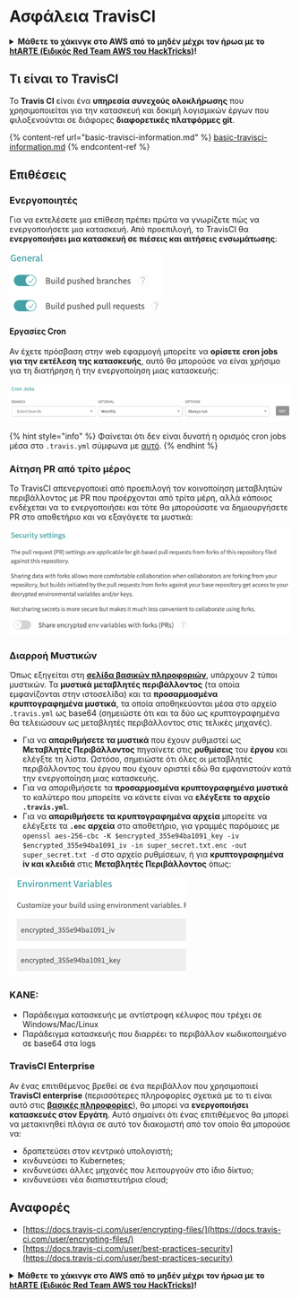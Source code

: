 # Ασφάλεια TravisCI

<details>

<summary><strong>Μάθετε το χάκινγκ στο AWS από το μηδέν μέχρι τον ήρωα με το</strong> <a href="https://training.hacktricks.xyz/courses/arte"><strong>htARTE (Ειδικός Red Team AWS του HackTricks)</strong></a><strong>!</strong></summary>

Άλλοι τρόποι υποστήριξης του HackTricks:

* Αν θέλετε να δείτε τη **εταιρεία σας διαφημισμένη στο HackTricks** ή να **κατεβάσετε το HackTricks σε μορφή PDF** ελέγξτε τα [**ΣΧΕΔΙΑ ΣΥΝΔΡΟΜΗΣ**](https://github.com/sponsors/carlospolop)!
* Αποκτήστε το [**επίσημο PEASS & HackTricks swag**](https://peass.creator-spring.com)
* Ανακαλύψτε [**την Οικογένεια PEASS**](https://opensea.io/collection/the-peass-family), τη συλλογή μας από αποκλειστικά [**NFTs**](https://opensea.io/collection/the-peass-family)
* **Εγγραφείτε** στην 💬 [**ομάδα Discord**](https://discord.gg/hRep4RUj7f) ή στην [**ομάδα telegram**](https://t.me/peass) ή **ακολουθήστε** μας στο **Twitter** 🐦 [**@hacktricks\_live**](https://twitter.com/hacktricks\_live)**.**
* **Μοιραστείτε τα χάκινγκ κόλπα σας υποβάλλοντας PRs** στα αποθετήρια του [**HackTricks**](https://github.com/carlospolop/hacktricks) και του [**HackTricks Cloud**](https://github.com/carlospolop/hacktricks-cloud).

</details>

## Τι είναι το TravisCI

Το **Travis CI** είναι ένα **υπηρεσία συνεχούς ολοκλήρωσης** που χρησιμοποιείται για την κατασκευή και δοκιμή λογισμικών έργων που φιλοξενούνται σε διάφορες **διαφορετικές πλατφόρμες git**.

{% content-ref url="basic-travisci-information.md" %}
[basic-travisci-information.md](basic-travisci-information.md)
{% endcontent-ref %}

## Επιθέσεις

### Ενεργοποιητές

Για να εκτελέσετε μια επίθεση πρέπει πρώτα να γνωρίζετε πώς να ενεργοποιήσετε μια κατασκευή. Από προεπιλογή, το TravisCI θα **ενεργοποιήσει μια κατασκευή σε πιέσεις και αιτήσεις ενσωμάτωσης**:

![](<../../.gitbook/assets/image (19) (1).png>)

#### Εργασίες Cron

Αν έχετε πρόσβαση στην web εφαρμογή μπορείτε να **ορίσετε cron jobs για την εκτέλεση της κατασκευής**, αυτό θα μπορούσε να είναι χρήσιμο για τη διατήρηση ή την ενεργοποίηση μιας κατασκευής:

![](<../../.gitbook/assets/image (42).png>)

{% hint style="info" %}
Φαίνεται ότι δεν είναι δυνατή η ορισμός cron jobs μέσα στο `.travis.yml` σύμφωνα με [αυτό](https://github.com/travis-ci/travis-ci/issues/9162).
{% endhint %}

### Αίτηση PR από τρίτο μέρος

Το TravisCI απενεργοποιεί από προεπιλογή τον κοινοποίηση μεταβλητών περιβάλλοντος με PR που προέρχονται από τρίτα μέρη, αλλά κάποιος ενδέχεται να το ενεργοποιήσει και τότε θα μπορούσατε να δημιουργήσετε PR στο αποθετήριο και να εξαγάγετε τα μυστικά:

![](<../../.gitbook/assets/image (1) (1) (1) (1) (1) (1) (1) (1) (1) (1) (1) (1) (1) (1) (1) (1) (1) (1) (1) (1) (1) (1) (1).png>)

### Διαρροή Μυστικών

Όπως εξηγείται στη [**σελίδα βασικών πληροφοριών**](basic-travisci-information.md), υπάρχουν 2 τύποι μυστικών. Τα **μυστικά μεταβλητές περιβάλλοντος** (τα οποία εμφανίζονται στην ιστοσελίδα) και τα **προσαρμοσμένα κρυπτογραφημένα μυστικά**, τα οποία αποθηκεύονται μέσα στο αρχείο `.travis.yml` ως base64 (σημειώστε ότι και τα δύο ως κρυπτογραφημένα θα τελειώσουν ως μεταβλητές περιβάλλοντος στις τελικές μηχανές).

* Για να **απαριθμήσετε τα μυστικά** που έχουν ρυθμιστεί ως **Μεταβλητές Περιβάλλοντος** πηγαίνετε στις **ρυθμίσεις** του **έργου** και ελέγξτε τη λίστα. Ωστόσο, σημειώστε ότι όλες οι μεταβλητές περιβάλλοντος του έργου που έχουν οριστεί εδώ θα εμφανιστούν κατά την ενεργοποίηση μιας κατασκευής.
* Για να απαριθμήσετε τα **προσαρμοσμένα κρυπτογραφημένα μυστικά** το καλύτερο που μπορείτε να κάνετε είναι να **ελέγξετε το αρχείο `.travis.yml`**.
* Για να **απαριθμήσετε τα κρυπτογραφημένα αρχεία** μπορείτε να ελέγξετε τα **`.enc` αρχεία** στο αποθετήριο, για γραμμές παρόμοιες με `openssl aes-256-cbc -K $encrypted_355e94ba1091_key -iv $encrypted_355e94ba1091_iv -in super_secret.txt.enc -out super_secret.txt -d` στο αρχείο ρυθμίσεων, ή για **κρυπτογραφημένα iv και κλειδιά** στις **Μεταβλητές Περιβάλλοντος** όπως:

![](<../../.gitbook/assets/image (71).png>)

### ΚΑΝΕ:

* Παράδειγμα κατασκευής με αντίστροφη κέλυφος που τρέχει σε Windows/Mac/Linux
* Παράδειγμα κατασκευής που διαρρέει το περιβάλλον κωδικοποιημένο σε base64 στα logs

### TravisCI Enterprise

Αν ένας επιτιθέμενος βρεθεί σε ένα περιβάλλον που χρησιμοποιεί **TravisCI enterprise** (περισσότερες πληροφορίες σχετικά με το τι είναι αυτό στις [**βασικές πληροφορίες**](basic-travisci-information.md#travisci-enterprise)), θα μπορεί να **ενεργοποιήσει κατασκευές στον Εργάτη**. Αυτό σημαίνει ότι ένας επιτιθέμενος θα μπορεί να μετακινηθεί πλάγια σε αυτό τον διακομιστή από τον οποίο θα μπορούσε να:

* δραπετεύσει στον κεντρικό υπολογιστή;
* κινδυνεύσει το Kubernetes;
* κινδυνεύσει άλλες μηχανές που λειτουργούν στο ίδιο δίκτυο;
* κινδυνεύσει νέα διαπιστευτήρια cloud;

## Αναφορές

* [https://docs.travis-ci.com/user/encrypting-files/](https://docs.travis-ci.com/user/encrypting-files/)
* [https://docs.travis-ci.com/user/best-practices-security](https://docs.travis-ci.com/user/best-practices-security)

<details>

<summary><strong>Μάθετε το χάκινγκ στο AWS από το μηδέν μέχρι τον ήρωα με το</strong> <a href="https://training.hacktricks.xyz/courses/arte"><strong>htARTE (Ειδικός Red Team AWS του HackTricks)</strong></a><strong>!</strong></summary>

Άλλοι τρόποι υποστήριξης του HackTricks:

* Αν θέλετε να δείτε τη **εταιρεία σας διαφημισμένη στο HackTricks** ή να **κατεβάσετε το HackTricks σε μορφή PDF** ελέγξτε τα [**ΣΧΕΔΙΑ ΣΥΝΔΡΟΜΗΣ**](https://github.com/sponsors/carlospolop)!
* Αποκτήστε το [**επίσημο PEASS & HackTricks swag**](https://peass.creator-spring.com)
* Ανακαλύψτε [**την Οικογένεια PEASS**](https://opensea.io/collection/the-peass-family), τη συλλογή μας από αποκλειστικά [**NFTs**](https://opensea.io/collection/the-peass-family)
* **Εγγραφείτε** στην 💬 [**ομάδα Discord**](https://discord.gg/hRep4RUj7f) ή στην [**ομάδα telegram**](https://t.me/peass) ή **ακολουθήστε** μας στο **Twitter** 🐦 [**@hacktricks\_live**](https://twitter.com/hacktricks\_live)**.**
* **Μοιραστείτε τα χάκινγκ κόλπα σας υποβάλλοντας PRs** στα αποθετήρια του [**HackTricks**](https://github.com/carlospolop/hacktricks) και του [**HackTricks Cloud**](https://github.com/carlospolop/hacktricks-cloud).

</details>
